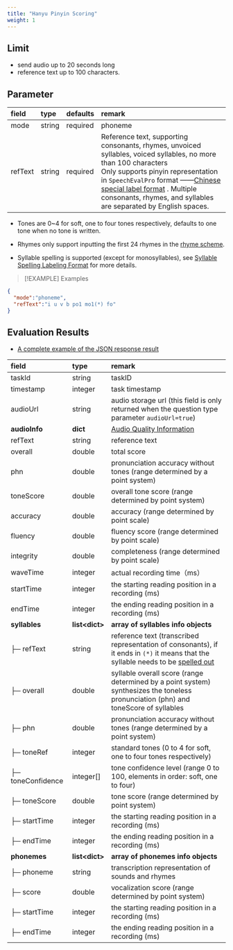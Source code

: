 ```yaml
---
title: "Hanyu Pinyin Scoring"
weight: 1
---
```



## Limit

- send audio up to 20 seconds long 
- reference text up to 100 characters.

## Parameter

| **field** | **type** | **defaults** | **remark**                                                                                                                                                                                                                                                                                                                |
|:----------|:---------|:-------------|:--------------------------------------------------------------------------------------------------------------------------------------------------------------------------------------------------------------------------------------------------------------------------------------------------------------------------|
| mode      | string   | required     | phoneme                                                                                                                                                                                                                                                                                                                   |
| refText   | string   | required     | Reference text, supporting consonants, rhymes, unvoiced syllables, voiced syllables, no more than 100 characters<br/>Only supports pinyin representation in `SpeechEvalPro` format ——[Chinese special label format](datadict/annotation-zh) . Multiple consonants, rhymes, and syllables are separated by English spaces. |

- Tones are 0~4 for soft, one to four tones respectively, defaults to one tone when no tone is written.

- Rhymes only support inputting the first 24 rhymes in the [rhyme scheme](datadict/pinyin).

- Syllable spelling is supported (except for monosyllables), see [Syllable Spelling Labeling Format](datadict/annotation-zh) for more details.

> [!EXAMPLE] Examples
>
> 

```json
{
  "mode":"phoneme",
  "refText":"i u v b po1 mo1(*) fo"
}
```

## Evaluation Results

- [A complete example of the JSON response result](mode/zh-basic/phoneme-result)

| **field**         | **type**         | **remark**                                                                                                                                                     |
|:------------------|:-----------------|:---------------------------------------------------------------------------------------------------------------------------------------------------------------|
| taskId            | string           | taskID                                                                                                                                                         |
| timestamp         | integer          | task timestamp                                                                                                                                                 |
| audioUrl          | string           | audio storage url (this field is only returned when the question type parameter `audioUrl=true`)                                                               |
| **audioInfo**     | **dict**         | [Audio Quality Information](mode/common)                                                                                                                       |
| refText           | string           | reference text                                                                                                                                                 |
| overall           | double           | total score                                                                                                                                                    |
| phn               | double           | pronunciation accuracy without tones (range determined by a point system)                                                                                      |
| toneScore         | double           | overall tone score (range determined by point system)                                                                                                          |
| accuracy          | double           | accuracy (range determined by point scale)                                                                                                                     |
| fluency           | double           | fluency score (range determined by point scale)                                                                                                                |
| integrity         | double           | completeness (range determined by point scale)                                                                                                                 |
| waveTime          | integer          | actual recording time（ms）                                                                                                                                      |
| startTime         | integer          | the starting reading position in a recording (ms)                                                                                                              |
| endTime           | integer          | the ending reading position in a recording (ms)                                                                                                                |
| **syllables**     | **list\<dict\>** | **array of syllables info objects**                                                                                                                            |
| ├─ refText        | string           | reference text (transcribed representation of consonants), if it ends in `(*)` it means that the syllable needs to be [spelled out](datadict/annotation-zh.md) |
| ├─ overall        | double           | syllable overall score (range determined by a point system)<br/>synthesizes the toneless pronunciation (phn) and toneScore of syllables                        |
| ├─ phn            | double           | pronunciation accuracy without tones (range determined by a point system)                                                                                      |
| ├─ toneRef        | integer          | standard tones (0 to 4 for soft, one to four tones respectively)                                                                                               |
| ├─ toneConfidence | integer[]        | tone confidence level (range 0 to 100, elements in order: soft, one to four)                                                                                   |
| ├─ toneScore      | double           | tone score (range determined by point system)                                                                                                                  |
| ├─ startTime      | integer          | the starting reading position in a recording (ms)                                                                                                              |
| ├─ endTime        | integer          | the ending reading position in a recording (ms)                                                                                                                |
| **phonemes**      | **list\<dict\>** | **array of phonemes info objects**                                                                                                                             |
| ├─ phoneme        | string           | transcription representation of sounds and rhymes                                                                                                              |
| ├─ score          | double           | vocalization score (range determined by point system)                                                                                                          |
| ├─ startTime      | integer          | the starting reading position in a recording (ms)                                                                                                              |
| ├─ endTime        | integer          | the ending reading position in a recording (ms)                                                                                                                |
